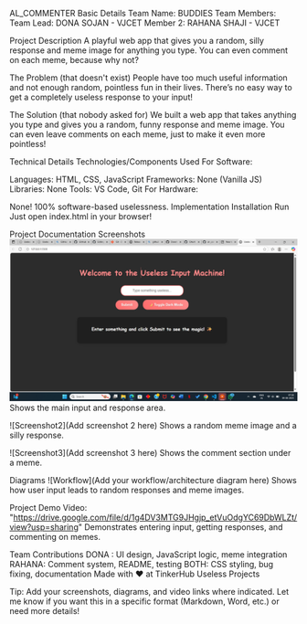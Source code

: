 AL_COMMENTER
Basic Details
Team Name: BUDDIES
Team Members:
Team Lead: DONA SOJAN - VJCET
Member 2: RAHANA SHAJI - VJCET

Project Description
A playful web app that gives you a random, silly response and meme image for anything you type.
You can even comment on each meme, because why not?

The Problem (that doesn't exist)
People have too much useful information and not enough random, pointless fun in their lives.
There’s no easy way to get a completely useless response to your input!

The Solution (that nobody asked for)
We built a web app that takes anything you type and gives you a random, funny response and meme image.
You can even leave comments on each meme, just to make it even more pointless!

Technical Details
Technologies/Components Used
For Software:

Languages: HTML, CSS, JavaScript
Frameworks: None (Vanilla JS)
Libraries: None
Tools: VS Code, Git
For Hardware:

None! 100% software-based uselessness.
Implementation
Installation
Run
Just open index.html in your browser!

Project Documentation
Screenshots
![Screenshot1](https://github.com/Rahana-3633/al-_commenter/blob/main/Screenshot%202025-08-09%20073840.png)
Shows the main input and response area.

![Screenshot2](Add screenshot 2 here)
Shows a random meme image and a silly response.

![Screenshot3](Add screenshot 3 here)
Shows the comment section under a meme.

Diagrams
![Workflow](Add your workflow/architecture diagram here)
Shows how user input leads to random responses and meme images.

Project Demo
Video:
"https://drive.google.com/file/d/1g4DV3MTG9JHgjp_etVuOdgYC69DbWLZt/view?usp=sharing"
Demonstrates entering input, getting responses, and commenting on memes.

Team Contributions
DONA : UI design, JavaScript logic, meme integration
RAHANA: Comment system, README, testing
BOTH: CSS styling, bug fixing, documentation
Made with ❤️ at TinkerHub Useless Projects

Tip:
Add your screenshots, diagrams, and video links where indicated.
Let me know if you want this in a specific format (Markdown, Word, etc.) or need more details!




